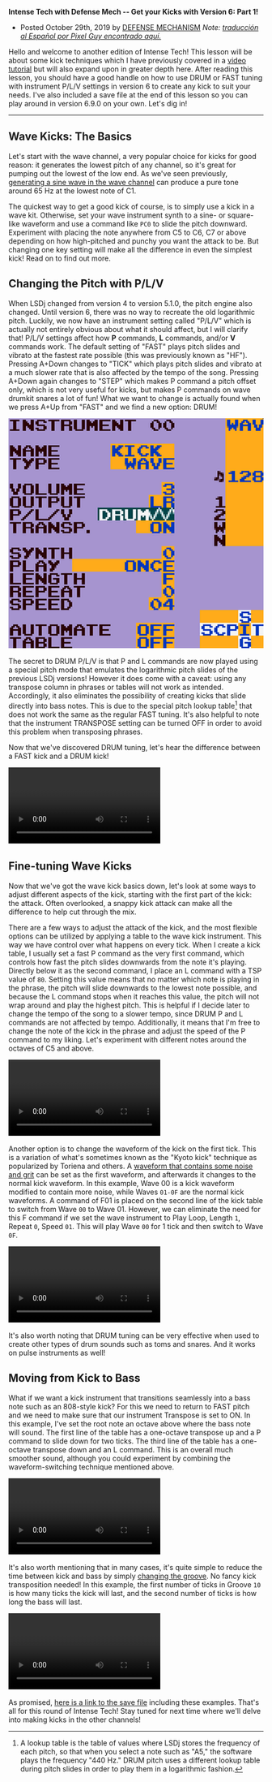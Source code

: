 **Intense Tech with Defense Mech -- Get your Kicks with Version 6: Part 1!**
- Posted October 29th, 2019 by [DEFENSE
MECHANISM](https://defensemech.com) *Note: [traducción al Español por Pixel Guy encontrado aquí.](../es/10-consigue-hacer-kicks-con-la-version-6-parte-uno.md.html)*

Hello and welcome to another edition of Intense Tech! This lesson will
be about some kick techniques which I have previously covered in a
[video tutorial](https://www.youtube.com/watch?v=8ihMjHn90zY) but will
also expand upon in greater depth here. After reading this lesson, you
should have a good handle on how to use DRUM or FAST tuning with
instrument P/L/V settings in version 6 to create any kick to suit your
needs. I've also included a save file at the end of this lesson so you
can play around in version 6.9.0 on your own. Let's dig in!

------------------------------------------------------------------------

Wave Kicks: The Basics
------------------------------------------------------------------------

Let's start with the wave channel, a very popular choice for kicks for
good reason: it generates the lowest pitch of any channel, so it's great
for pumping out the lowest of the low end. As we've seen previously,
[generating a sine wave in the wave
channel](01-lsdj-wave-synth-deep-dive-part-1.md.html) can produce a pure tone
around 65 Hz at the lowest note of C1.

The quickest way to get a good kick of course, is to simply use a kick
in a wave kit. Otherwise, set your wave instrument synth to a sine- or
square-like waveform and use a command like `PC0` to slide the pitch
downward. Experiment with placing the note anywhere from C5 to C6, C7 or
above depending on how high-pitched and punchy you want the attack to
be. But changing one key setting will make all the difference in even
the simplest kick! Read on to find out more.

Changing the Pitch with P/L/V
------------------------------------------------------------------------

When LSDj changed from version 4 to version 5.1.0, the pitch engine also
changed. Until version 6, there was no way to recreate the old
logarithmic pitch. Luckily, we now have an instrument setting called
"P/L/V" which is actually not entirely obvious about what it should
affect, but I will clarify that! P/L/V settings affect how **P**
commands, **L** commands, and/or **V** commands work. The default
setting of "FAST" plays pitch slides and vibrato at the fastest rate
possible (this was previously known as "HF"). Pressing A+Down changes to
"TICK" which plays pitch slides and vibrato at a much slower rate that
is also affected by the tempo of the song. Pressing A+Down again changes
to "STEP" which makes P command a pitch offset only, which is not very
useful for kicks, but makes P commands on wave drumkit snares a lot of
fun! What we want to change is actually found when we press A+Up from
"FAST" and we find a new option: DRUM!

![Pressing A+Up while P/L/V FAST is highlighted will select DRUM pitch!](../media/image2.png)

The secret to DRUM P/L/V is that P and L commands are now played using a
special pitch mode that emulates the logarithmic pitch slides of the
previous LSDj versions! However it does come with a caveat: using any
transpose column in phrases or tables will not work as intended.
Accordingly, it also eliminates the possibility of creating kicks that
slide directly into bass notes. This is due to the special pitch lookup
table[^table] that does not work the same as the regular FAST
tuning. It's also helpful to note that the instrument TRANSPOSE setting
can be turned OFF in order to avoid this problem when transposing
phrases.

Now that we've discovered DRUM tuning, let's hear the difference between
a FAST kick and a DRUM kick!

![FAST pitch kicks vs. DRUM pitch kicks](../media/fast-drum.mp4)

Fine-tuning Wave Kicks
----------------------

Now that we've got the wave kick basics down, let's look at some ways to
adjust different aspects of the kick, starting with the first part of
the kick: the attack. Often overlooked, a snappy kick attack can make
all the difference to help cut through the mix.

There are a few ways to adjust the attack of the kick, and the most
flexible options can be utilized by applying a table to the wave kick
instrument. This way we have control over what happens on every tick.
When I create a kick table, I usually set a fast P command as the very
first command, which controls how fast the pitch slides downwards from
the note it's playing. Directly below it as the second command, I place
an L command with a TSP value of `80`. Setting this value means that no
matter which note is playing in the phrase, the pitch will slide
downwards to the lowest note possible, and because the L command stops
when it reaches this value, the pitch will not wrap around and play the
highest pitch. This is helpful if I decide later to change the tempo of
the song to a slower tempo, since DRUM P and L commands are not affected
by tempo. Additionally, it means that I'm free to change the note of the
kick in the phrase and adjust the speed of the P command to my liking.
Let's experiment with different notes around the octaves of C5 and
above.

![Changing the octave of the kick lets you adjust the transient and the P command value](../media/kickpitch.mp4)

Another option is to change the waveform of the kick on the first tick.
This is a variation of what's sometimes known as the "Kyoto kick"
technique as popularized by Toriena and others. A [waveform that
contains some noise and grit](02-lsdj-wave-synth-deep-dive-part-2.md.html) can
be set as the first waveform, and afterwards it changes to the normal
kick waveform. In this example, Wave 00 is a kick waveform modified to
contain more noise, while Waves `01-0F` are the normal kick waveforms. A
command of F01 is placed on the second line of the kick table to switch
from Wave `00` to Wave 01. However, we can eliminate the need for this F
command if we set the wave instrument to Play Loop, Length `1`, Repeat `0`,
Speed `01`. This will play Wave `00` for 1 tick and then switch to Wave `0F`.

![Changing the first waveform can also add impact to the kick transient](../media/frametransient.mp4)

It's also worth noting that DRUM tuning can be very effective when used
to create other types of drum sounds such as toms and snares. And it
works on pulse instruments as well!

Moving from Kick to Bass
------------------------

What if we want a kick instrument that transitions seamlessly into a
bass note such as an 808-style kick? For this we need to return to FAST
pitch and we need to make sure that our instrument Transpose is set to
ON. In this example, I've set the root note an octave above where the
bass note will sound. The first line of the table has a one-octave
transpose up and a P command to slide down for two ticks. The third line
of the table has a one-octave transpose down and an L command. This is
an overall much smoother sound, although you could experiment by
combining the waveform-switching technique mentioned above.

![Change P/L/V to fast when transpose is needed](../media/808kick.mp4)

It's also worth mentioning that in many cases, it's quite simple to
reduce the time between kick and bass by simply [changing the
groove](groovy-groove-and-tick-tricks-part-1.html). No fancy kick
transposition needed! In this example, the first number of ticks in
Groove `10` is how many ticks the kick will last, and the second number of
ticks is how long the bass will last.

![Changing the groove can reduce the time between playing the kick and the bass note](../media/kickgroove.mp4)

As promised, [here is a link to the save
file](https://defensemech.com/songs/kicktech.sav) including these
examples. That's all for this round of Intense Tech! Stay tuned for next
time where we'll delve into making kicks in the other channels! 

[^table]: A lookup table is the table of values where LSDj stores the
frequency of each pitch, so that when you select a note such as "A5,"
the software plays the frequency "440 Hz." DRUM pitch uses a different
lookup table during pitch slides in order to play them in a logarithmic
fashion.


